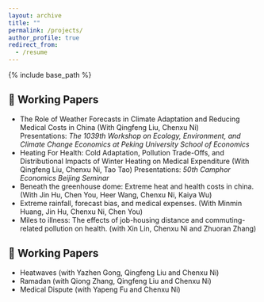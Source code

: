 ```yaml
---
layout: archive
title: ""
permalink: /projects/
author_profile: true
redirect_from:
  - /resume
---
```


{% include base_path %}

🚀 Working Papers
------
- The Role of Weather Forecasts in Climate Adaptation and Reducing Medical Costs in China (With Qingfeng Liu, Chenxu Ni)  
  Presentations: *The 1039th Workshop on Ecology, Environment, and Climate Change Economics at Peking University School of Economics*  
- Heating For Health: Cold Adaptation, Pollution Trade-Offs, and Distributional Impacts of Winter Heating on Medical Expenditure (With Qingfeng Liu, Chenxu Ni, Tao Tao)
  Presentations: *50th Camphor Economics Beijing Seminar*  
- Beneath the greenhouse dome: Extreme heat and health costs in china. (With Jin Hu, Chen You, Heer Wang, Chenxu Ni, Kaiya Wu)
- Extreme rainfall, forecast bias, and medical expenses. (With Minmin Huang, Jin Hu, Chenxu Ni, Chen You)
- Miles to illness: The effects of job-housing distance and commuting-related pollution on health. (with Xin Lin, Chenxu Ni and Zhuoran Zhang)  

📝 Working Papers
------
- Heatwaves (with Yazhen Gong, Qingfeng Liu and Chenxu Ni)
- Ramadan (with Qiong Zhang, Qingfeng Liu and Chenxu Ni)
- Medical Dispute (with Yapeng Fu and Chenxu Ni)  

